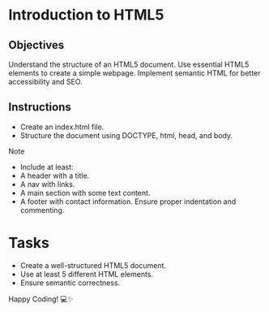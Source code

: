 # Introduction to HTML5

## Objectives

Understand the structure of an HTML5 document.
Use essential HTML5 elements to create a simple webpage.
Implement semantic HTML for better accessibility and SEO.

## Instructions

- Create an index.html file.
- Structure the document using DOCTYPE, html, head, and body.

> [!NOTE]
>
> - Include at least:
> - A header with a title.
> - A nav with links.
> - A main section with some text content.
> - A footer with contact information.
>   Ensure proper indentation and commenting.

# Tasks

- Create a well-structured HTML5 document.
- Use at least 5 different HTML elements.
- Ensure semantic correctness.

Happy Coding! 💻✨
